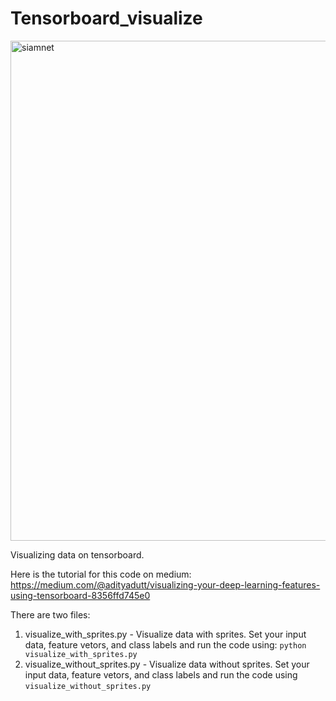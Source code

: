 # Tensorboard_visualize

<img align="center" alt="siamnet" width= "800px" src="./tsne.gif?raw=True" />

Visualizing data on tensorboard. 

Here is the tutorial for this code on medium: https://medium.com/@adityadutt/visualizing-your-deep-learning-features-using-tensorboard-8356ffd745e0

There are two files:
1. visualize_with_sprites.py - Visualize data with sprites. Set your input data, feature vetors, and class labels and run the code using: ```python visualize_with_sprites.py``` 
2. visualize_without_sprites.py - Visualize data without sprites. Set your input data, feature vetors, and class labels and run the code using ```visualize_without_sprites.py ``` 
